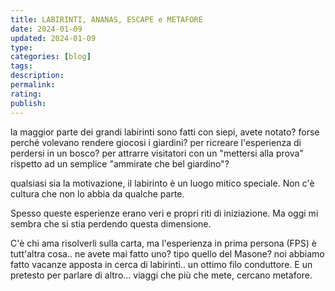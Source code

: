 ```yaml
---
title: LABIRINTI, ANANAS, ESCAPE e METAFORE
date: 2024-01-09
updated: 2024-01-09
type: 
categories: [blog]
tags: 
description: 
permalink: 
rating: 
publish: 
---
```

la maggior parte dei grandi labirinti sono fatti con siepi, avete notato? forse perché volevano rendere giocosi i giardini? per ricreare l'esperienza di perdersi in un bosco? per attrarre visitatori con un "mettersi alla prova" rispetto ad un semplice "ammirate che bel giardino"?

qualsiasi sia la motivazione, il labirinto è un luogo mitico speciale. Non c'è cultura che non lo abbia da qualche parte.

Spesso queste esperienze erano veri e propri riti di iniziazione. Ma oggi mi sembra che si stia perdendo questa dimensione.

C'è chi ama risolverli sulla carta, ma l'esperienza in prima persona (FPS) è tutt'altra cosa.. ne avete mai fatto uno? tipo quello del Masone? noi abbiamo fatto vacanze apposta in cerca di labirinti.. un ottimo filo conduttore. E un pretesto per parlare di altro... viaggi che più che mete, cercano metafore.